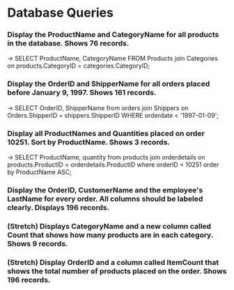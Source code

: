 # Database Queries

### Display the ProductName and CategoryName for all products in the database. Shows 76 records.

-> SELECT ProductName, CategoryName FROM Products join Categories on products.CategoryID = categories.CategoryID;


### Display the OrderID and ShipperName for all orders placed before January 9, 1997. Shows 161 records.

-> SELECT OrderID, ShipperName from orders join Shippers on Orders.ShipperID = shippers.ShipperID WHERE orderdate < '1997-01-09';


### Display all ProductNames and Quantities placed on order 10251. Sort by ProductName. Shows 3 records.

-> SELECT ProductName, quantity from products join orderdetails on products.ProductID = orderdetails.ProductID where orderID = 10251 order by ProductName ASC;


### Display the OrderID, CustomerName and the employee's LastName for every order. All columns should be labeled clearly. Displays 196 records.

### (Stretch)  Displays CategoryName and a new column called Count that shows how many products are in each category. Shows 9 records.

### (Stretch) Display OrderID and a  column called ItemCount that shows the total number of products placed on the order. Shows 196 records. 
